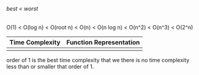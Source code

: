 


###### best < worst
O(1) < O(log n) < O(root n) < O(n) < O(n log n) < O(n^2) < O(n^3) < O(2^n)

| Time Complexity | Function Representation |
| --------------- | ----------------------- |
|                 |                         |

order of 1 is the best time complexity that we there is no time complexity less than or smaller that order of 1.
